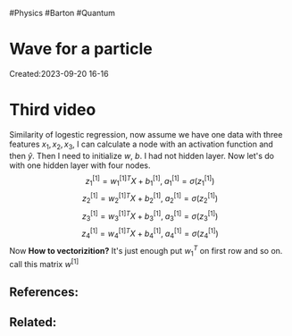 #Physics #Barton #Quantum 
# Wave for a particle
Created:2023-09-20 16-16







# Third video

Similarity of logestic regression, now assume we have one data with three features $x_{1},x_{2},x_{3}$, I can calculate a node with an activation function and then $\hat y$. Then I need to initialize $w$, $b$. I had not hidden layer. Now let's do with one hidden layer with four nodes.  
$$z_{1}^{[1]}= w_{1}^{[1]T} X+ b_{1}^{[1]}, \; a_{1}^{[1]} = \sigma(z_{1}^{[1]})$$$$z_{2}^{[1]} = w_{2}^{[1]T}X + b_{2}^{[1]}, \; a_{2}^{[1]} = \sigma(z_{2}^{[1]})$$$$z_{3}^{[1]} = w_{3}^{[1]T}X + b_{3}^{[1]}, \; a_{3}^{[1]} = \sigma(z_{3}^{[1]})$$
$$z_{4}^{[1]} = w_{4}^{[1]T}X + b_{4}^{[1]}, \; a_{4}^{[1]} = \sigma(z_{4}^{[1]})$$
Now **How to vectorizition?** 
It's just enough put $w_{1}^{T}$ on first row and so on. call this matrix $w^{[1]}$   
## References:

## Related: